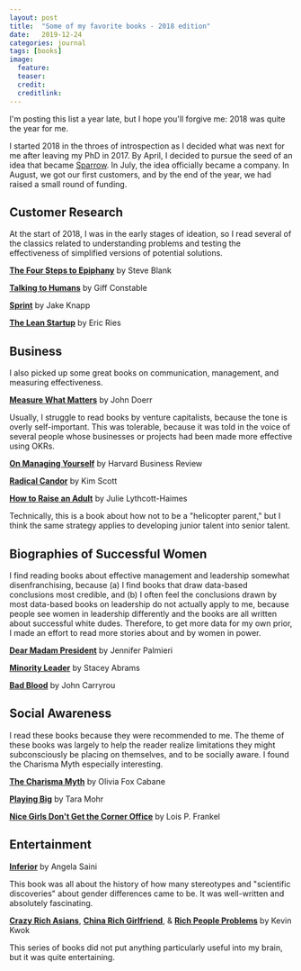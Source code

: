 ```yaml
---
layout: post
title:  "Some of my favorite books - 2018 edition"
date:   2019-12-24
categories: journal
tags: [books]
image:
  feature: 
  teaser: 
  credit: 
  creditlink: 
---
```


I'm posting this list a year late, but I hope you'll forgive me: 2018 was quite the year for me. 

I started 2018 in the throes of introspection as I decided what was next for me after leaving my PhD in 2017. By April, I decided to pursue the seed of an idea that became [Sparrow](http://trysparrow.com/). In July, the idea officially became a company. In August, we got our first customers, and by the end of the year, we had raised a small round of funding. 

## Customer Research 

At the start of 2018, I was in the early stages of ideation, so I read several of the classics related to understanding problems and testing the effectiveness of simplified versions of potential solutions. 

**[The Four Steps to Epiphany](https://amzn.to/2yDWRR5)** by Steve Blank 

**[Talking to Humans](https://amzn.to/2yzf6XM)** by Giff Constable

**[Sprint](https://amzn.to/2yD1UB8)** by Jake Knapp

**[The Lean Startup](https://www.amazon.com/Lean-Startup-Entrepreneurs-Continuous-Innovation/dp/0307887898)** by Eric Ries

## Business 

I also picked up some great books on communication, management, and measuring effectiveness. 

**[Measure What Matters](https://amzn.to/2MRODHY)** by John Doerr 

Usually, I struggle to read books by venture capitalists, because the tone is overly self-important. This was tolerable, because it was told in the voice of several people whose businesses or projects had been made more effective using OKRs.

**[On Managing Yourself](https://amzn.to/2tx4HGv)** by Harvard Business Review

**[Radical Candor](https://amzn.to/2tAbtev)** by Kim Scott

**[How to Raise an Adult](https://amzn.to/2vBe8FT)** by Julie Lythcott-Haimes

Technically, this is a book about how not to be a "helicopter parent," but I think the same strategy applies to developing junior talent into senior talent.

## Biographies of Successful Women

I find reading books about effective management and leadership somewhat disenfranchising, because (a) I find books that draw data-based conclusions most credible, and (b) I often feel the conclusions drawn by most data-based books on leadership do not actually apply to me, because people see women in leadership differently and the books are all written about successful white dudes. Therefore, to get more data for my own prior, I made an effort to read more stories about and by women in power. 

<a href="https://amzn.to/2yFPkBm">**Dear Madam President**</a> by Jennifer Palmieri

<a href="https://amzn.to/2yCIOet">**Minority Leader**</a> by Stacey Abrams

<a href="https://amzn.to/2u1MEcx">**Bad Blood**</a> by John Carryrou

## Social Awareness

I read these books because they were recommended to me. The theme of these books was largely to help the reader realize limitations they might subconsciously be placing on themselves, and to be socially aware. I found the Charisma Myth especially interesting. 

<a href="https://amzn.to/2tyBPgP">**The Charisma Myth**</a> by Olivia Fox Cabane

<a href="https://amzn.to/2tAn650">**Playing Big**</a> by Tara Mohr 

<a href="https://amzn.to/2MVHnuS">**Nice Girls Don't Get the Corner Office**</a> by Lois P. Frankel

## Entertainment 

<a href="https://amzn.to/2tym4qs">**Inferior**</a> by Angela Saini

This book was all about the history of how many stereotypes and "scientific discoveries" about gender differences came to be. It was well-written and absolutely fascinating. 

<a href="https://amzn.to/2MTUPzp">**Crazy Rich Asians**</a>, <a href="https://amzn.to/2u3yKqh">**China Rich Girlfriend**</a>, & <a href="https://amzn.to/2u0ha6E">**Rich People Problems**</a> by Kevin Kwok  

This series of books did not put anything particularly useful into my brain, but it was quite entertaining. 





